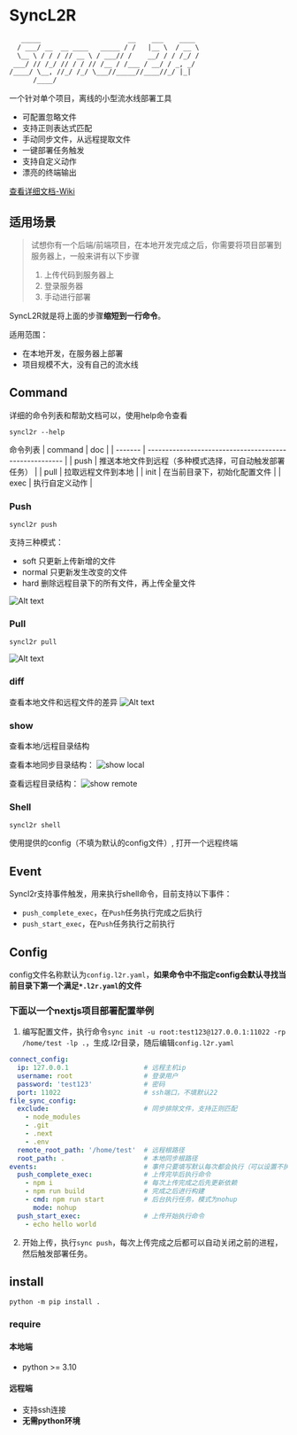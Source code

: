 # SyncL2R

```txt
   _____                      __    ___    ____ 
  / ___/ __  __ ____   _____ / /   |__ \  / __ \
  \__ \ / / / // __ \ / ___// /    __/ / / /_/ /
 ___/ // /_/ // / / // /__ / /___ / __/ / _, _/ 
/____/ \__, //_/ /_/ \___//_____//____//_/ |_|  
      /____/                                    
```

一个针对单个项目，离线的小型流水线部署工具

- 可配置忽略文件
- 支持正则表达式匹配
- 手动同步文件，从远程提取文件
- 一键部署任务触发
- 支持自定义动作
- 漂亮的终端输出

[查看详细文档-Wiki](https://github.com/N0I0C0K/SyncL2R/wiki/Why-Syncl2r%3F)

## 适用场景

> 试想你有一个后端/前端项目，在本地开发完成之后，你需要将项目部署到服务器上，一般来讲有以下步骤
> 1. 上传代码到服务器上
> 2. 登录服务器
> 3. 手动进行部署

SyncL2R就是将上面的步骤**缩短到一行命令**。

适用范围：

- 在本地开发，在服务器上部署
- 项目规模不大，没有自己的流水线

## Command

详细的命令列表和帮助文档可以，使用help命令查看

```shell
syncl2r --help
```

命令列表
| command | doc                                                    |
| ------- | ------------------------------------------------------ |
| push    | 推送本地文件到远程（多种模式选择，可自动触发部署任务） |
| pull    | 拉取远程文件到本地                                     |
| init    | 在当前目录下，初始化配置文件                           |
| exec    | 执行自定义动作                                         |

### Push

```shell
syncl2r push
```

支持三种模式：

- soft 只更新上传新增的文件
- normal 只更新发生改变的文件
- hard 删除远程目录下的所有文件，再上传全量文件

![Alt text](./imgs/push.gif)

### Pull

```shell
syncl2r pull
```

![Alt text](./imgs/pull.gif)

### diff

查看本地文件和远程文件的差异
![Alt text](imgs/diff.gif)

### show

查看本地/远程目录结构

查看本地同步目录结构：
![show local](imgs/show.gif)

查看远程目录结构：
![show remote](imgs/showr.gif)

### Shell

```shell
syncl2r shell
```

使用提供的config（不填为默认的config文件）, 打开一个远程终端

## Event

Syncl2r支持事件触发，用来执行shell命令，目前支持以下事件：

- `push_complete_exec`，在`Push`任务执行完成之后执行
- `push_start_exec`，在`Push`任务执行之前执行

## Config

config文件名称默认为`config.l2r.yaml`，**如果命令中不指定config会默认寻找当前目录下第一个满足`*.l2r.yaml`的文件**

### 下面以一个nextjs项目部署配置举例

1. 编写配置文件，执行命令`sync init -u root:test123@127.0.0.1:11022 -rp /home/test -lp .`，生成.l2r目录，随后编辑`config.l2r.yaml`

```yaml
connect_config:
  ip: 127.0.0.1                   # 远程主机ip
  username: root                  # 登录用户
  password: 'test123'             # 密码
  port: 11022                     # ssh端口，不填默认22
file_sync_config:
  exclude:                        # 同步排除文件，支持正则匹配
    - node_modules
    - .git
    - .next
    - .env
  remote_root_path: '/home/test'  # 远程根路径
  root_path: .                    # 本地同步根路径
events:                           # 事件只要填写默认每次都会执行（可以设置不执行）
  push_complete_exec:             # 上传完毕后执行命令
    - npm i                       # 每次上传完成之后先更新依赖
    - npm run build               # 完成之后进行构建
    - cmd: npm run start          # 后台执行任务，模式为nohup
      mode: nohup
  push_start_exec:                # 上传开始执行命令
    - echo hello world

```
2. 开始上传，执行`sync push`，每次上传完成之后都可以自动关闭之前的进程，然后触发部署任务。



## install

```shell
python -m pip install .
```

### require

#### 本地端

- python >= 3.10

#### 远程端

- 支持ssh连接
- **无需python环境**
